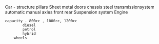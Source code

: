 Car -
    structure
        pillars
        Sheet metal
        doors
    chassis
        steel
        transmissionsystem
            automatic
            manual
        axles
            front
            rear
        Suspension system
        Engine

    capacity - 800cc , 1000cc, 1200cc
            diesel
            petrol
            hybrid
        wheels
